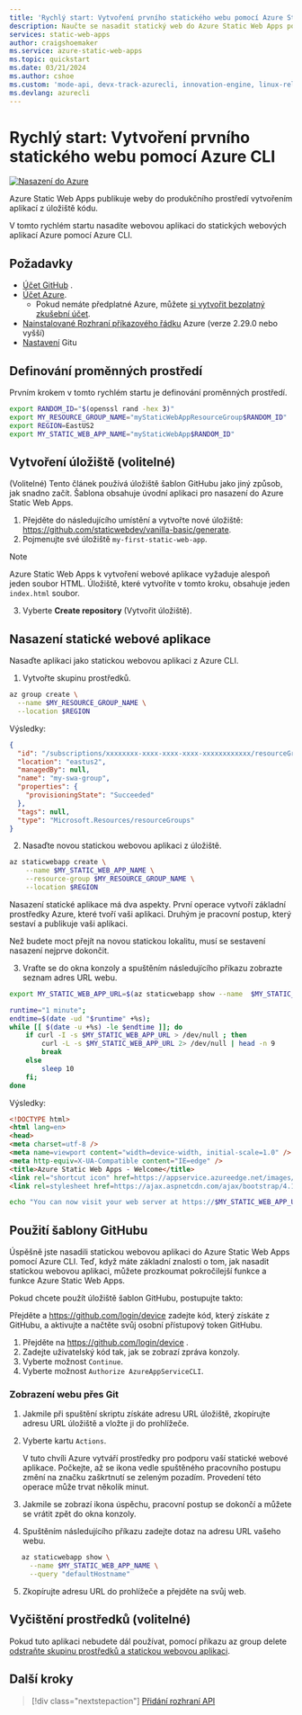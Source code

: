 ```yaml
---
title: 'Rychlý start: Vytvoření prvního statického webu pomocí Azure Static Web Apps pomocí rozhraní příkazového řádku'
description: Naučte se nasadit statický web do Azure Static Web Apps pomocí Azure CLI.
services: static-web-apps
author: craigshoemaker
ms.service: azure-static-web-apps
ms.topic: quickstart
ms.date: 03/21/2024
ms.author: cshoe
ms.custom: 'mode-api, devx-track-azurecli, innovation-engine, linux-related-content'
ms.devlang: azurecli
---
```


# Rychlý start: Vytvoření prvního statického webu pomocí Azure CLI

[![Nasazení do Azure](https://aka.ms/deploytoazurebutton)](https://go.microsoft.com/fwlink/?linkid=2286315)

Azure Static Web Apps publikuje weby do produkčního prostředí vytvořením aplikací z úložiště kódu.

V tomto rychlém startu nasadíte webovou aplikaci do statických webových aplikací Azure pomocí Azure CLI.

## Požadavky

- [Účet GitHub](https://github.com) .
- [Účet Azure](https://portal.azure.com).
  - Pokud nemáte předplatné Azure, můžete [si vytvořit bezplatný zkušební účet](https://azure.microsoft.com/free).
- [Nainstalované Rozhraní příkazového řádku](/cli/azure/install-azure-cli) Azure (verze 2.29.0 nebo vyšší)
- [Nastavení](https://www.git-scm.com/downloads) Gitu 

## Definování proměnných prostředí

Prvním krokem v tomto rychlém startu je definování proměnných prostředí.

```bash
export RANDOM_ID="$(openssl rand -hex 3)"
export MY_RESOURCE_GROUP_NAME="myStaticWebAppResourceGroup$RANDOM_ID"
export REGION=EastUS2
export MY_STATIC_WEB_APP_NAME="myStaticWebApp$RANDOM_ID"
```

## Vytvoření úložiště (volitelné)

(Volitelné) Tento článek používá úložiště šablon GitHubu jako jiný způsob, jak snadno začít. Šablona obsahuje úvodní aplikaci pro nasazení do Azure Static Web Apps.

1. Přejděte do následujícího umístění a vytvořte nové úložiště: https://github.com/staticwebdev/vanilla-basic/generate.
2. Pojmenujte své úložiště `my-first-static-web-app`.

> [!NOTE]
> Azure Static Web Apps k vytvoření webové aplikace vyžaduje alespoň jeden soubor HTML. Úložiště, které vytvoříte v tomto kroku, obsahuje jeden `index.html` soubor.

3. Vyberte **Create repository** (Vytvořit úložiště).

## Nasazení statické webové aplikace

Nasaďte aplikaci jako statickou webovou aplikaci z Azure CLI.

1. Vytvořte skupinu prostředků.

```bash
az group create \
  --name $MY_RESOURCE_GROUP_NAME \
  --location $REGION
```

Výsledky:
<!-- expected_similarity=0.3 -->
```json
{
  "id": "/subscriptions/xxxxxxxx-xxxx-xxxx-xxxx-xxxxxxxxxxxx/resourceGroups/my-swa-group",
  "location": "eastus2",
  "managedBy": null,
  "name": "my-swa-group",
  "properties": {
    "provisioningState": "Succeeded"
  },
  "tags": null,
  "type": "Microsoft.Resources/resourceGroups"
}
```

2. Nasaďte novou statickou webovou aplikaci z úložiště.

```bash
az staticwebapp create \
    --name $MY_STATIC_WEB_APP_NAME \
    --resource-group $MY_RESOURCE_GROUP_NAME \
    --location $REGION 
```

Nasazení statické aplikace má dva aspekty. První operace vytvoří základní prostředky Azure, které tvoří vaši aplikaci. Druhým je pracovní postup, který sestaví a publikuje vaši aplikaci.

Než budete moct přejít na novou statickou lokalitu, musí se sestavení nasazení nejprve dokončit.

3. Vraťte se do okna konzoly a spuštěním následujícího příkazu zobrazte seznam adres URL webu.

```bash
export MY_STATIC_WEB_APP_URL=$(az staticwebapp show --name  $MY_STATIC_WEB_APP_NAME --resource-group $MY_RESOURCE_GROUP_NAME --query "defaultHostname" -o tsv)
```

```bash
runtime="1 minute";
endtime=$(date -ud "$runtime" +%s);
while [[ $(date -u +%s) -le $endtime ]]; do
    if curl -I -s $MY_STATIC_WEB_APP_URL > /dev/null ; then 
        curl -L -s $MY_STATIC_WEB_APP_URL 2> /dev/null | head -n 9
        break
    else 
        sleep 10
    fi;
done
```

Výsledky:
<!-- expected_similarity=0.3 -->
```HTML
<!DOCTYPE html>
<html lang=en>
<head>
<meta charset=utf-8 />
<meta name=viewport content="width=device-width, initial-scale=1.0" />
<meta http-equiv=X-UA-Compatible content="IE=edge" />
<title>Azure Static Web Apps - Welcome</title>
<link rel="shortcut icon" href=https://appservice.azureedge.net/images/static-apps/v3/favicon.svg type=image/x-icon />
<link rel=stylesheet href=https://ajax.aspnetcdn.com/ajax/bootstrap/4.1.1/css/bootstrap.min.css crossorigin=anonymous />
```

```bash
echo "You can now visit your web server at https://$MY_STATIC_WEB_APP_URL"
```

## Použití šablony GitHubu

Úspěšně jste nasadili statickou webovou aplikaci do Azure Static Web Apps pomocí Azure CLI. Teď, když máte základní znalosti o tom, jak nasadit statickou webovou aplikaci, můžete prozkoumat pokročilejší funkce a funkce Azure Static Web Apps.

Pokud chcete použít úložiště šablon GitHubu, postupujte takto:

Přejděte a https://github.com/login/device zadejte kód, který získáte z GitHubu, a aktivujte a načtěte svůj osobní přístupový token GitHubu.

1. Přejděte na https://github.com/login/device .
2. Zadejte uživatelský kód tak, jak se zobrazí zpráva konzoly.
3. Vyberte možnost `Continue`.
4. Vyberte možnost `Authorize AzureAppServiceCLI`.

### Zobrazení webu přes Git

1. Jakmile při spuštění skriptu získáte adresu URL úložiště, zkopírujte adresu URL úložiště a vložte ji do prohlížeče.
2. Vyberte kartu `Actions`.

   V tuto chvíli Azure vytváří prostředky pro podporu vaší statické webové aplikace. Počkejte, až se ikona vedle spuštěného pracovního postupu změní na značku zaškrtnutí se zeleným pozadím. Provedení této operace může trvat několik minut.

3. Jakmile se zobrazí ikona úspěchu, pracovní postup se dokončí a můžete se vrátit zpět do okna konzoly.
4. Spuštěním následujícího příkazu zadejte dotaz na adresu URL vašeho webu.
```bash
   az staticwebapp show \
     --name $MY_STATIC_WEB_APP_NAME \
     --query "defaultHostname"
```
5. Zkopírujte adresu URL do prohlížeče a přejděte na svůj web.

## Vyčištění prostředků (volitelné)

Pokud tuto aplikaci nebudete dál používat, pomocí příkazu az group delete[ odstraňte skupinu prostředků a statickou webovou aplikaci](/cli/azure/group#az-group-delete).

## Další kroky

> [!div class="nextstepaction"]
> [Přidání rozhraní API](add-api.md)
